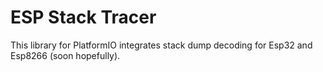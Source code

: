 # ESP Stack Tracer

This library for PlatformIO integrates stack dump decoding for Esp32 and Esp8266 (soon hopefully).